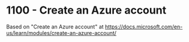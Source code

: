 # 1100 - Create an Azure account

Based on "Create an Azure account" at https://docs.microsoft.com/en-us/learn/modules/create-an-azure-account/

